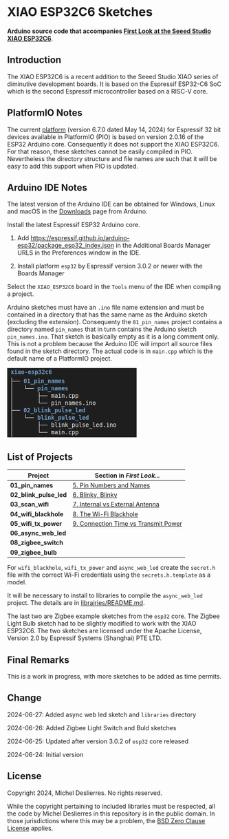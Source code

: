 # XIAO ESP32C6 Sketches
**Arduino source code that accompanies [First Look at the Seeed Studio XIAO ESP32C6](https://sigmdel.ca/michel/ha/xiao/xiao_esp32c6_intro_en.html)**.


## Introduction

The XIAO ESP32C6 is a recent addition to the Seeed Studio XIAO series of diminutive development boards. It is based on the Espressif ESP32-C6 SoC which is the second Espressif microcontroller based on a RISC-V core.

## PlatformIO Notes

The current  <a href="https://github.com/platformio/platform-espressif32/releases" target="_blank">platform</a> (version 6.7.0 dated May 14, 2024) for Espressif 32 bit devices available in PlatformIO (PIO) is based on version 2.0.16 of the ESP32 Arduino core. Consequently it does not support the XIAO ESP32C6. For that reason, these sketches cannot be easily compiled in PIO. Nevertheless the directory structure and file names are such that it will be easy to add this support when PIO is updated.


## Arduino IDE Notes

The latest version of the Arduino IDE can be obtained for Windows, Linux and macOS in the [Downloads](https://www.arduino.cc/en/software) page from Arduino.

Install the latest Espressif ESP32 Arduino core.

 1. Add https://espressif.github.io/arduino-esp32/package_esp32_index.json in the Additional Boards Manager URLS in the Preferences window in the IDE.
  
 1.  Install platform `esp32` by Espressif version 3.0.2 or newer with the Boards Manager

Select the `XIAO_ESP32C6` board in the `Tools` menu of the IDE when compiling a project.


Arduino sketches must have an `.ino` file name extension and must be contained in a directory that has the same name as the Arduino sketch (excluding the extension). Consequenty the `01_pin_names` project contains a directory named `pin_names` that in turn contains the Arduino sketch `pin_names.ino`. That sketch is basically empty as it is a long comment only. This is not a problem because the Arduino IDE will import all source files found in the sketch directory. The actual code is in `main.cpp` which is the default name of a PlatformIO project.

![Directory tree](images/dir_tree.jpg) 


## List of Projects      

| Project | Section in *First Look...* |
| ---     | ---                           |
| **01_pin_names** | [5. Pin Numbers and Names](https://sigmdel.ca/michel/ha/xiao/xiao_esp32c6_intro_en.html#pins) |
| **02_blink_pulse_led** | [6. Blinky, Blinky](https://sigmdel.ca/michel/ha/xiao/xiao_esp32c6_intro_en.html#blink) |
| **03_scan_wifi** | [7. Internal vs External Antenna](https://sigmdel.ca/michel/ha/xiao/xiao_esp32c6_intro_en.html#antenna_1) |
| **04_wifi_blackhole** | [8. The Wi-Fi Blackhole](https://sigmdel.ca/michel/ha/xiao/xiao_esp32c6_intro_en.html#quirk) |
| **05_wifi_tx_power** | [9. Connection Time vs Transmit Power](https://sigmdel.ca/michel/ha/xiao/xiao_esp32c6_intro_en.html#tx_power) |
| **06_async_web_led**|  |
| **08_zigbee_switch**|  |
| **09_zigbee_bulb**  |  |

For `wifi_blackhole`, `wifi_tx_power` and `async_web_led` create the `secret.h` file with the correct Wi-Fi credentials using the `secrets.h.template` as a model. 

It will be necessary to install to libraries to compile the `async_web_led` project. The details are in [librairies/README.md](libraries.README.md).

The last two are Zigbee example sketches from the `esp32` core. The Zigbee Light Bulb sketch had to be slightly modified to work with the XIAO ESP32C6. The two sketches are licensed under the Apache License, Version 2.0 by Espressif Systems (Shanghai) PTE LTD.

## Final Remarks

This is a work in progress, with more sketches to be added as time permits.

## Change

2024-06-27: Added async web led sketch and `libraries` directory

2024-06-26: Added Zigbee Light Switch and Buld sketches

2024-06-25: Updated after version 3.0.2 of `esp32` core released 

2024-06-24: Initial version

## License

Copyright 2024, Michel Deslierres. No rights reserved. 

While the copyright pertaining to included libraries must be respected, all the code by Michel Deslierres in this repository is in the public domain. In those jurisdictions where this may be a problem, the [BSD Zero Clause License](https://spdx.org/licenses/0BSD.html) applies.
